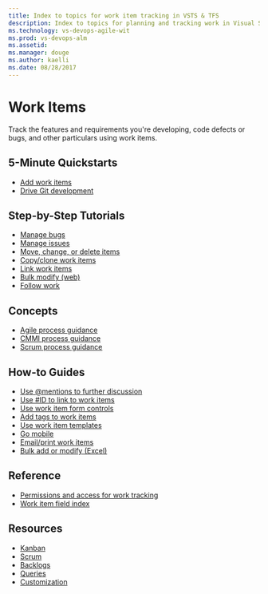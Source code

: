 ```yaml
---
title: Index to topics for work item tracking in VSTS & TFS
description: Index to topics for planning and tracking work in Visual Studio Team Services and Team Foundation Server (TFS)  
ms.technology: vs-devops-agile-wit
ms.prod: vs-devops-alm
ms.assetid:  
ms.manager: douge
ms.author: kaelli
ms.date: 08/28/2017
---
```


# Work Items


Track the features and requirements you're developing, code defects or bugs, and other particulars using work items. 

<!---
## Overview  
[About work items](about-work-items.md) 
-->

## 5-Minute Quickstarts  
 
- [Add work items](/vsts/work/backlogs/add-work-items?toc=/vsts/work/work-items/toc.json&bc=/vsts/work/work-items/breadcrumb/toc.json)
- [Drive Git development](/vsts/work/backlogs/connect-work-items-to-git-dev-ops?toc=/vsts/work/work-items/toc.json&bc=/vsts/work/work-items/breadcrumb/toc.json) 

## Step-by-Step Tutorials

- [Manage bugs](/vsts/work/backlogs/manage-bugs?toc=/vsts/work/work-items/toc.json&bc=/vsts/work/work-items/breadcrumb/toc.json)
- [Manage issues](/vsts/work/backlogs/manage-issues-impediments?toc=/vsts/work/work-items/toc.json&bc=/vsts/work/work-items/breadcrumb/toc.json)
- [Move, change, or delete items](/vsts/work/backlogs/remove-delete-work-items?toc=/vsts/work/work-items/toc.json&bc=/vsts/work/work-items/breadcrumb/toc.json)
- [Copy/clone work items](/vsts/work/backlogs/copy-clone-work-items?toc=/vsts/work/work-items/toc.json&bc=/vsts/work/work-items/breadcrumb/toc.json)
- [Link work items](/vsts/work/backlogs/add-link?toc=/vsts/work/work-items/toc.json&bc=/vsts/work/work-items/breadcrumb/toc.json)
- [Bulk modify (web)](/vsts/work/backlogs/bulk-modify-work-items?toc=/vsts/work/work-items/toc.json&bc=/vsts/work/work-items/breadcrumb/toc.json)
- [Follow work](/vsts/collaborate/follow-work-items?toc=/vsts/work/work-items/toc.json&bc=/vsts/work/work-items/breadcrumb/toc.json)


## Concepts 

- [Agile process guidance](/vsts/work/guidance/agile-process?toc=/vsts/work/work-items/toc.json&bc=/vsts/work/work-items/breadcrumb/toc.json)  
- [CMMI process guidance](/vsts/work/guidance/cmmi-process?toc=/vsts/work/work-items/toc.json&bc=/vsts/work/work-items/breadcrumb/toc.json)  
- [Scrum process guidance](/vsts/work/guidance/scrum-process?toc=/vsts/work/work-items/toc.json&bc=/vsts/work/work-items/breadcrumb/toc.json)         

## How-to Guides
- [Use @mentions to further discussion](/vsts/notifications/at-mentions?toc=/vsts/work/work-items/toc.json&bc=/vsts/work/work-items/breadcrumb/toc.json)
- [Use #ID to link to work items](/vsts/notifications/add-links-to-work-items?toc=/vsts/work/work-items/toc.json&bc=/vsts/work/work-items/breadcrumb/toc.json)
- [Use work item form controls](/vsts/work/concepts/work-item-form-controls?toc=/vsts/work/work-items/toc.json)
- [Add tags to work items](/vsts/work/track/add-tags-to-work-items?toc=/vsts/work/work-items/toc.json)
- [Use work item templates](/vsts/work/backlogs/work-item-template?toc=/vsts/work/work-items/toc.json)
- [Go mobile](/vsts/collaborate/mobile-work?toc=/vsts/work/work-items/toc.json&bc=/vsts/work/work-items/breadcrumb/toc.json)  
- [Email/print work items](../how-to/email-work-items.md)      
- [Bulk add or modify (Excel)](/vsts/work/office/bulk-add-modify-work-items-excel?toc=/vsts/work/work-items/toc.json)

## Reference   
- [Permissions and access for work tracking](/vsts/work/permissions-access-work-tracking?toc=/vsts/work/work-items/toc.json&bc=/vsts/work/work-items/breadcrumb/toc.json)
- [Work item field index](/vsts/work/guidance/work-item-field?toc=/vsts/work/work-items/toc.json&bc=/vsts/work/work-items/breadcrumb/toc.json)    
  

## Resources 

- [Kanban](../kanban/index.md)
- [Scrum](../scrum/index.md)
- [Backlogs](../backlogs/index.md)
- [Queries](../track/index.md)
- [Customization](../customize/index.md)



